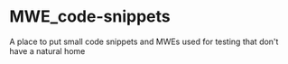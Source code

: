 # MWE_code-snippets
A place to put small code snippets and MWEs used for testing that don't have a natural home

